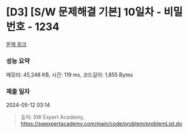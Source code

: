 # [D3] [S/W 문제해결 기본] 10일차 - 비밀번호 - 1234 

[문제 링크](https://swexpertacademy.com/main/code/problem/problemDetail.do?contestProbId=AV14_DEKAJcCFAYD) 

### 성능 요약

메모리: 45,248 KB, 시간: 119 ms, 코드길이: 1,855 Bytes

### 제출 일자

2024-05-12 03:14



> 출처: SW Expert Academy, https://swexpertacademy.com/main/code/problem/problemList.do